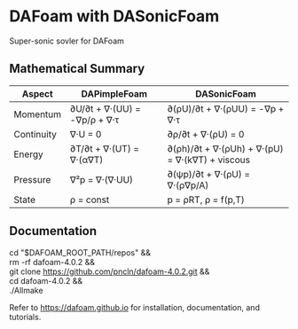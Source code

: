 DAFoam with DASonicFoam
======================================
Super-sonic sovler for DAFoam

Mathematical Summary
-------------

  | Aspect     | DAPimpleFoam                 | DASonicFoam                                     |
  |------------|------------------------------|-------------------------------------------------|
  | Momentum   | ∂U/∂t + ∇·(UU) = -∇p/ρ + ∇·τ | ∂(ρU)/∂t + ∇·(ρUU) = -∇p + ∇·τ                  |
  | Continuity | ∇·U = 0                      | ∂ρ/∂t + ∇·(ρU) = 0                              |
  | Energy     | ∂T/∂t + ∇·(UT) = ∇·(α∇T)     | ∂(ρh)/∂t + ∇·(ρUh) + ∇·(pU) = ∇·(k∇T) + viscous |
  | Pressure   | ∇²p = ∇·(∇·UU)               | ∂(ψp)/∂t + ∇·(ρU) = ∇·(ρ∇p/A)                   |
  | State      | ρ = const                    | p = ρRT, ρ = f(p,T)                             |

Documentation
-------------

cd "$DAFOAM_ROOT_PATH/repos" && \
rm -rf dafoam-4.0.2 && \
git clone https://github.com/pncln/dafoam-4.0.2.git && \
cd dafoam-4.0.2 && \
./Allmake

Refer to https://dafoam.github.io for installation, documentation, and tutorials.
